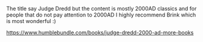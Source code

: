 The title say Judge Dredd but the content is mostly 2000AD classics and for people that do not pay attention to 2000AD I highly recommend Brink which is most wonderful  :)

https://www.humblebundle.com/books/judge-dredd-2000-ad-more-books